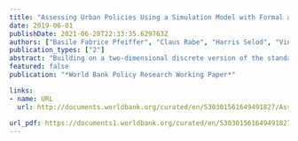```yaml
---
title: "Assessing Urban Policies Using a Simulation Model with Formal and Informal Housing : Application to Cape Town, South Africa"
date: 2019-06-01
publishDate: 2021-06-28T22:33:35.629763Z
authors: ["Basile Fabrice Pfeiffer", "Claus Rabe", "Harris Selod", "Vincent Viguie"]
publication_types: ["2"]
abstract: "Building on a two-dimensional discrete version of the standard urban economics land-use model, this paper presents a tractable urban land-use simulation model that is adapted to developing country cities, where formal and informal housing submarkets coexist. The dynamic closed-city framework simulates developers' construction decisions and heterogeneous households' housing and location choices at a distance from various employment subcenters, while accounting at the same time for land-use regulations, natural constraints, exogenous amenities, and dynamic scenarios of urban population growth and of State-driven subsidized housing. Designed and calibrated for Cape Town, the model is used to assess the impact of an urban growth boundary and of changes in the scale of subsidized housing schemes, informing a discussion of the potential trade-offs in policy objectives and of policy effectiveness."
featured: false
publication: "*World Bank Policy Research Working Paper*"

links:
- name: URL
  url: http://documents.worldbank.org/curated/en/530301561649491827/Assessing-Urban-Policies-Using-a-Simulation-Model-with-Formal-and-Informal-Housing-Application-to-Cape-Town-South-Africa
  
url_pdf: https://documents1.worldbank.org/curated/en/530301561649491827/pdf/Assessing-Urban-Policies-Using-a-Simulation-Model-with-Formal-and-Informal-Housing-Application-to-Cape-Town-South-Africa.pdf
---
```


